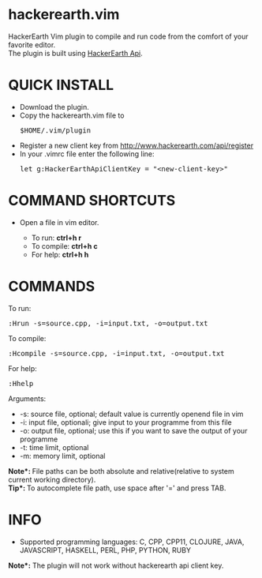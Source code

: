 # hackerearth.vim

<p>HackerEarth Vim plugin to compile and run code from the comfort of your favorite editor.
<br>The plugin is built using <a target="_new" href="http://developer.hackerearth.com/">HackerEarth Api</a>.</p>

QUICK INSTALL<br>
==============
<ul>
<li>Download the plugin.</li>
<li>Copy the hackerearth.vim file to <pre>$HOME/.vim/plugin</pre></li>
<li>Register a new client key from <a target="_new" href="http://www.hackerearth.com/api/register/">http://www.hackerearth.com/api/register</a></li>
<li>In your .vimrc file enter the following line:<pre>let g:HackerEarthApiClientKey = "&lt;new-client-key&gt;"</pre></li>
</ul>

COMMAND SHORTCUTS<br>
=================
<ul>
<li>Open a file in vim editor.</li>
<ul>
<li>To run: <b>ctrl+h r</b></li>
<li>To compile: <b>ctrl+h c</b></li>
<li>For help: <b>ctrl+h h</b></li>
</ul>
</ul>

COMMANDS<br>
========
<p>
To run:<pre>:Hrun -s=source.cpp, -i=input.txt, -o=output.txt</pre>
To compile:<pre>:Hcompile -s=source.cpp, -i=input.txt, -o=output.txt</pre>
For help:<pre>:Hhelp</pre>
</p>
<p>Arguments:
<ul>
<li>-s: source file, optional; default value is currently openend file in vim</li>
<li>-i: input file, optionali; give input to your programme from this file</li>
<li>-o: output file, optional; use this if you want to save the output of your programme</li>
<li>-t: time limit, optional</li>
<li>-m: memory limit, optional</li>
</ul>
<b>Note*: </b>File paths can be both absolute and relative(relative to system current working directory).<br>
<b>Tip*: </b>To autocomplete file path, use space after '=' and press TAB.
</p>

INFO<br>
====
<ul>
<li>Supported programming languages: C, CPP, CPP11, CLOJURE, JAVA, JAVASCRIPT, HASKELL, PERL, PHP, PYTHON, RUBY</li>
</ul>
<b>Note*:</b> The plugin will not work without hackerearth api client key.
